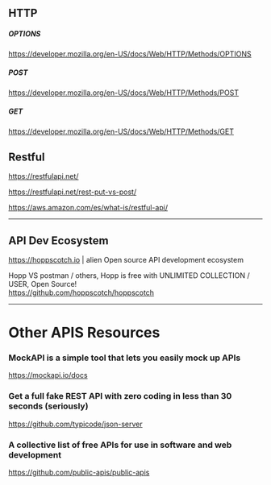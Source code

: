 ## HTTP

##### OPTIONS
https://developer.mozilla.org/en-US/docs/Web/HTTP/Methods/OPTIONS

##### POST
https://developer.mozilla.org/en-US/docs/Web/HTTP/Methods/POST

##### GET
https://developer.mozilla.org/en-US/docs/Web/HTTP/Methods/GET


## Restful 

https://restfulapi.net/

https://restfulapi.net/rest-put-vs-post/

https://aws.amazon.com/es/what-is/restful-api/

----

## API Dev Ecosystem

https://hoppscotch.io | alien Open source API development ecosystem

Hopp VS postman / others, Hopp is free with UNLIMITED COLLECTION / USER, Open Source!
<br>
https://github.com/hoppscotch/hoppscotch

----
# Other APIS Resources

### MockAPI is a simple tool that lets you easily mock up APIs
https://mockapi.io/docs

### Get a full fake REST API with zero coding in less than 30 seconds (seriously)
https://github.com/typicode/json-server

 ### A collective list of free APIs for use in software and web development 
 https://github.com/public-apis/public-apis
 
